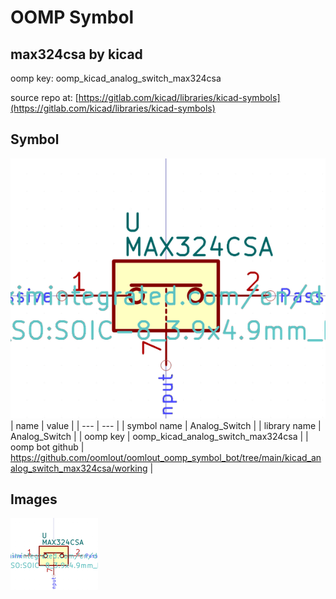 # OOMP Symbol  
## max324csa  by kicad  
  
oomp key: oomp_kicad_analog_switch_max324csa  
  
source repo at: [https://gitlab.com/kicad/libraries/kicad-symbols](https://gitlab.com/kicad/libraries/kicad-symbols)  
## Symbol  
  
[![working.png](working_600.png)](working.png)  
| name | value | 
| --- | --- | 
| symbol name | Analog_Switch | 
| library name | Analog_Switch | 
| oomp key | oomp_kicad_analog_switch_max324csa | 
| oomp bot github | https://github.com/oomlout/oomlout_oomp_symbol_bot/tree/main/kicad_analog_switch_max324csa/working | 
## Images  
  
[![working.png](working_140.png)](working.png)  
